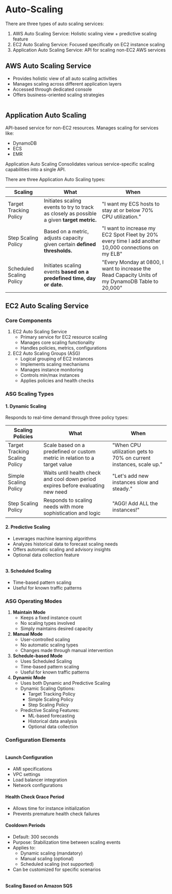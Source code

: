 # Auto-Scaling

There are three types of auto scaling services:&#x20;

1. AWS Auto Scaling Service: Holistic scaling view + predictive scaling feature
2. EC2 Auto Scaling Service: Focused specifically on EC2 instance scaling
3. Application Auto Scaling Service: API for scaling non-EC2 AWS services

## AWS Auto Scaling Service

* Provides holistic view of all auto scaling activities
* Manages scaling across different application layers
* Accessed through dedicated console
* Offers business-oriented scaling strategies

<figure><img src="../../../../.gitbook/assets/image (8) (1) (1).png" alt=""><figcaption></figcaption></figure>

## Application Auto Scaling

API-based service for non-EC2 resources. Manages scaling for services like:

* DynamoDB
* ECS
* EMR

Application Auto Scaling Consolidates various service-specific scaling capabilities into a single API.

There are three Application Auto Scaling types:

| Scaling                  | What                                                                                       | When                                                                                                |
| ------------------------ | ------------------------------------------------------------------------------------------ | --------------------------------------------------------------------------------------------------- |
| Target Tracking Policy   | Initiates scaling events to try to track as closely as possible a given **target metric.** | "I want my ECS hosts to stay at or below 70% CPU utilization."                                      |
| Step Scaling Policy      | Based on a metric, adjusts capacity given certain **defined thresholds.**                  | "I want to increase my EC2 Spot Fleet by 20% every time I add another 10,000 connections on my ELB" |
| Scheduled Scaling Policy | Initiates scaling events **based on a predefined time, day or date.**                      | "Every Monday at 0800, I want to increase the Read Capacity Units of my DynamoDB Table to 20,000"   |

## EC2 Auto Scaling Service

### Core Components

1. EC2 Auto Scaling Service
   * Primary service for EC2 resource scaling
   * Manages core scaling functionality
   * Handles policies, metrics, configurations
2. EC2 Auto Scaling Groups (ASG)
   * Logical grouping of EC2 instances
   * Implements scaling mechanisms
   * Manages instance monitoring
   * Controls min/max instances
   * Applies policies and health checks

### ASG Scaling Types

#### 1. Dynamic Scaling

Responds to real-time demand through three policy types:

| Scaling Policies               | What                                                                             | When                                                               |
| ------------------------------ | -------------------------------------------------------------------------------- | ------------------------------------------------------------------ |
| Target Tracking Scaling Policy | Scale based on a predefined or custom metric in relation to a target value       | "When CPU utilization gets to 70% on current instances, scale up." |
| Simple Scaling Policy          | Waits until health check and cool down period expires before evaluating new need | "Let's add new instances slow and steady."                         |
| Step Scaling Policy            | Responds to scaling needs with more sophistication and logic                     | "AGG! Add ALL the instances!"                                      |

#### 2. Predictive Scaling

* Leverages machine learning algorithms
* Analyzes historical data to forecast scaling needs
* Offers automatic scaling and advisory insights
* Optional data collection feature

<figure><img src="../../../../.gitbook/assets/image (9) (1) (1).png" alt=""><figcaption></figcaption></figure>

#### 3. Scheduled Scaling

* Time-based pattern scaling
* Useful for known traffic patterns

### ASG Operating Modes

1. **Maintain Mode**
   * Keeps a fixed instance count
   * No scaling types involved
   * Simply maintains desired capacity
2. **Manual Mode**
   * User-controlled scaling
   * No automatic scaling types
   * Changes made through manual intervention
3. **Schedule-based Mode**
   * Uses Scheduled Scaling
   * Time-based pattern scaling
   * Useful for known traffic patterns
4. **Dynamic Mode**
   * Uses both Dynamic and Predictive Scaling
   * Dynamic Scaling Options:
     * Target Tracking Policy
     * Simple Scaling Policy
     * Step Scaling Policy
   * Predictive Scaling Features:
     * ML-based forecasting
     * Historical data analysis
     * Optional data collection

### Configuration Elements

<figure><img src="../../../../.gitbook/assets/image (1) (1) (1) (1) (1) (1) (1).png" alt=""><figcaption></figcaption></figure>

#### **Launch Configuration**

* AMI specifications
* VPC settings
* Load balancer integration
* Network configurations

#### **Health Check Grace Period**

* Allows time for instance initialization
* Prevents premature health check failures

#### Cooldown Periods

* Default: 300 seconds
* Purpose: Stabilization time between scaling events
* Applies to:
  * Dynamic scaling (mandatory)
  * Manual scaling (optional)
  * Scheduled scaling (not supported)
* Can be customized for specific scenarios

<figure><img src="../../../../.gitbook/assets/image (3) (1) (1) (1) (1).png" alt=""><figcaption></figcaption></figure>

#### Scaling Based on Amazon SQS

<figure><img src="../../../../.gitbook/assets/image (5) (1) (1) (1) (1).png" alt=""><figcaption></figcaption></figure>



